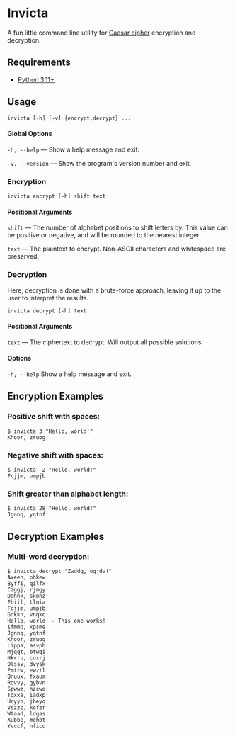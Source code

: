 
# Invicta

A fun little command line utility for [Caesar cipher](https://en.wikipedia.org/wiki/Caesar_cipher) encryption and decryption.

## Requirements

- [Python 3.11+](https://www.python.org/)

## Usage
```
invicta [-h] [-v] {encrypt,decrypt} ...
```

#### Global Options
`-h, --help` — Show a help message and exit.

`-v, --version` —  Show the program's version number and exit.

### Encryption
```
invicta encrypt [-h] shift text
```

#### Positional Arguments

`shift` —        The number of alphabet positions to shift letters by. This
                 value can be positive or negative, and will be rounded to the
                 nearest integer.
                 
`text` —         The plaintext to encrypt. Non-ASCII characters and whitespace
                 are preserved.

### Decryption

Here, decryption is done with a brute-force approach, leaving it up to the user to interpret the results.

```
invicta decrypt [-h] text
```
#### Positional Arguments
`text` — The ciphertext to decrypt. Will output all possible solutions.

#### Options
  `-h, --help`  Show a help message and exit.

## Encryption Examples

### Positive shift with spaces:

```
$ invicta 3 "Hello, world!"
Khoor, zruog!
```

### Negative shift with spaces:

```
$ invicta -2 "Hello, world!"
Fcjjm, umpjb!
```

### Shift greater than alphabet length:

```
$ invicta 28 "Hello, world!"
Jgnnq, yqtnf!
```

## Decryption Examples

### Multi-word decryption:
```
$ invicta decrypt "Zwddg, ogjdv!"
Axeeh, phkew!
Byffi, qilfx!
Czggj, rjmgy!
Dahhk, sknhz!
Ebiil, tloia!
Fcjjm, umpjb!
Gdkkn, vnqkc!
Hello, world! ← This one works!
Ifmmp, xpsme!
Jgnnq, yqtnf!
Khoor, zruog!
Lipps, asvph!
Mjqqt, btwqi!
Nkrru, cuxrj!
Olssv, dvysk!
Pmttw, ewztl!
Qnuux, fxaum!
Rovvy, gybvn!
Spwwz, hzcwo!
Tqxxa, iadxp!
Uryyb, jbeyq!
Vszzc, kcfzr!
Wtaad, ldgas!
Xubbe, mehbt!
Yvccf, nficu!
```

